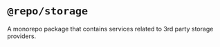 # `@repo/storage`

A monorepo package that contains services related to 3rd party storage providers.